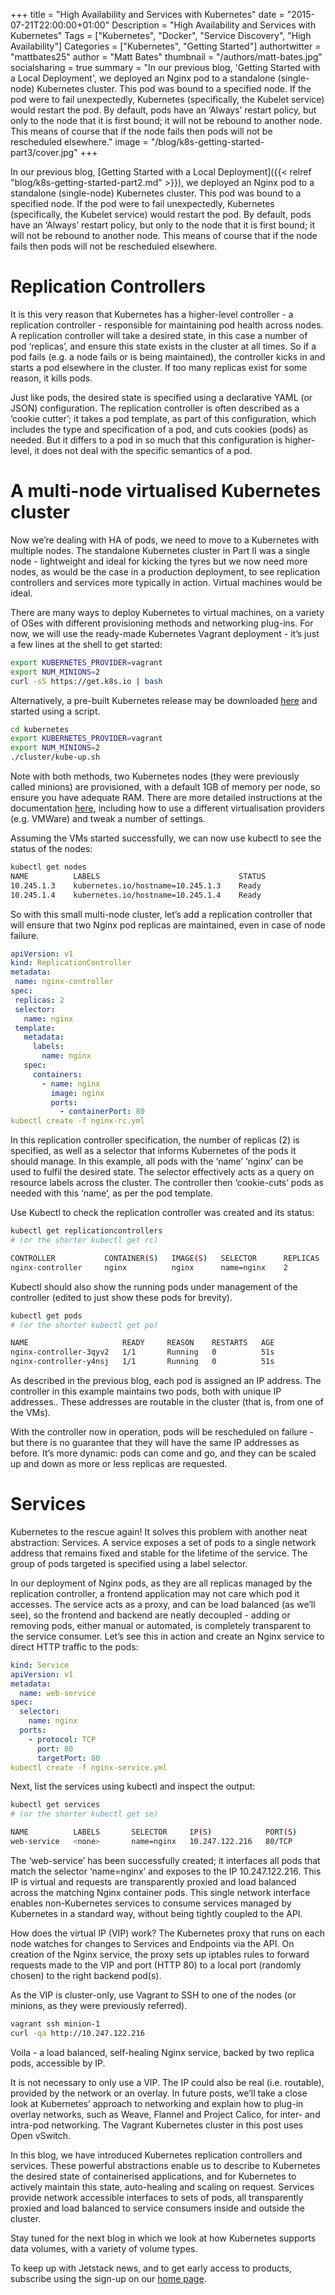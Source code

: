 +++
title = "High Availability and Services with Kubernetes"
date = "2015-07-21T22:00:00+01:00"
Description = "High Availability and Services with Kubernetes"
Tags = ["Kubernetes", "Docker", "Service Discovery", "High Availability"]
Categories = ["Kubernetes", "Getting Started"]
authortwitter = "mattbates25"
author = "Matt Bates"
thumbnail = "/authors/matt-bates.jpg"
socialsharing = true
summary = "In our previous blog, 'Getting Started with a Local Deployment', we deployed an Nginx pod to a standalone (single-node) Kubernetes cluster. This pod was bound to a specified node. If the pod were to fail unexpectedly, Kubernetes (specifically, the Kubelet service) would restart the pod. By default, pods have an ‘Always’ restart policy, but only to the node that it is first bound; it will not be rebound to another node. This means of course that if the node fails then pods will not be rescheduled elsewhere."
image = "/blog/k8s-getting-started-part3/cover.jpg"
+++

In our previous blog, [Getting Started with a Local Deployment]({{< relref "blog/k8s-getting-started-part2.md" >}}), we deployed an Nginx pod to a standalone (single-node) Kubernetes cluster. This pod was bound to a specified node. If the pod were to fail unexpectedly, Kubernetes (specifically, the Kubelet service) would restart the pod. By default, pods have an ‘Always’ restart policy, but only to the node that it is first bound; it will not be rebound to another node. This means of course that if the node fails then pods will not be rescheduled elsewhere.

<!--more-->

# Replication Controllers

It is this very reason that Kubernetes has a higher-level controller - a replication controller - responsible for maintaining pod health across nodes. A replication controller will take a desired state, in this case a number of pod ‘replicas’, and ensure this state exists in the cluster at all times. So if a pod fails (e.g. a node fails or is being maintained), the controller kicks in and starts a pod elsewhere in the cluster. If too many replicas exist for some reason, it kills pods.

Just like pods, the desired state is specified using a declarative YAML (or JSON) configuration. The replication controller is often described as a ‘cookie cutter’; it takes a pod template, as part of this configuration, which includes the type and specification of a pod, and cuts cookies (pods) as needed. But it differs to a pod in so much that this configuration is higher-level, it does not deal with the specific semantics of a pod.

# A multi-node virtualised Kubernetes cluster

Now we’re dealing with HA of pods, we need to move to a Kubernetes with multiple nodes. The standalone Kubernetes cluster in Part II was a single node - lightweight and ideal for kicking the tyres but we now need more nodes, as would be the case in a production deployment, to see replication controllers and services more typically in action. Virtual machines would be ideal.

There are many ways to deploy Kubernetes to virtual machines, on a variety of OSes with different provisioning methods and networking plug-ins. For now, we will use the ready-made Kubernetes Vagrant deployment - it’s just a few lines at the shell to get started:

~~~ bash
export KUBERNETES_PROVIDER=vagrant
export NUM_MINIONS=2
curl -sS https://get.k8s.io | bash
~~~

Alternatively, a pre-built Kubernetes release may be downloaded [here](https://github.com/kubernetes/kubernetes/releases) and started using a script.

~~~ bash
cd kubernetes
export KUBERNETES_PROVIDER=vagrant
export NUM_MINIONS=2
./cluster/kube-up.sh
~~~

Note with both methods, two Kubernetes nodes (they were previously called minions) are provisioned, with a default 1GB of memory per node, so ensure you have adequate RAM. There are more detailed instructions at the documentation [here](https://github.com/kubernetes/kubernetes/blob/release-1.0/docs/getting-started-guides/vagrant.md), including how to use a different virtualisation providers (e.g. VMWare) and tweak a number of settings.

Assuming the VMs started successfully, we can now use kubectl to see the status of the nodes:

~~~ bash
kubectl get nodes
NAME          LABELS                               STATUS
10.245.1.3    kubernetes.io/hostname=10.245.1.3    Ready
10.245.1.4    kubernetes.io/hostname=10.245.1.4    Ready
~~~

So with this small multi-node cluster, let’s add a replication controller that will ensure that two Nginx pod replicas are maintained, even in case of node failure.

~~~ yaml
apiVersion: v1
kind: ReplicationController
metadata:
 name: nginx-controller
spec:
 replicas: 2
 selector:
   name: nginx
 template:
   metadata:
     labels:
       name: nginx
   spec:
     containers:
       - name: nginx
         image: nginx
         ports:
           - containerPort: 80
kubectl create -f nginx-rc.yml
~~~

In this replication controller specification, the number of replicas (2) is specified, as well as a selector that informs Kubernetes of the pods it should manage. In this example, all pods with the ‘name’ ‘nginx’ can be used to fulfil the desired state. The selector effectively acts as a query on resource labels across the cluster. The controller then ‘cookie-cuts’ pods as needed with this ‘name’, as per the pod template.

Use Kubectl to check the replication controller was created and its status:

~~~ bash
kubectl get replicationcontrollers
# (or the shorter kubectl get rc)

CONTROLLER           CONTAINER(S)   IMAGE(S)   SELECTOR      REPLICAS
nginx-controller     nginx          nginx      name=nginx    2
~~~

Kubectl should also show the running pods under management of the controller (edited to just show these pods for brevity).

~~~ bash
kubectl get pods
# (or the shorter kubectl get po)

NAME                     READY     REASON    RESTARTS   AGE
nginx-controller-3qyv2   1/1       Running   0          51s
nginx-controller-y4nsj   1/1       Running   0          51s
~~~

As described in the previous blog, each pod is assigned an IP address. The controller in this example maintains two pods, both with unique IP addresses.. These addresses are routable in the cluster (that is, from one of the VMs).

With the controller now in operation, pods will be rescheduled on failure - but there is no guarantee that they will have the same IP addresses as before. It’s more dynamic: pods can come and go, and they can be scaled up and down as more or less replicas are requested.

# Services

Kubernetes to the rescue again! It solves this problem with another neat abstraction: Services. A service exposes a set of pods to a single network address that remains fixed and stable for the lifetime of the service. The group of pods targeted is specified using a label selector.

In our deployment of Nginx pods, as they are all replicas managed by the replication controller, a frontend application may not care which pod it accesses. The service acts as a proxy, and can be load balanced (as we’ll see), so the frontend and backend are neatly decoupled - adding or removing pods, either manual or automated, is completely transparent to the service consumer. Let’s see this in action and create an Nginx service to direct HTTP traffic to the pods:

~~~ yaml
kind: Service
apiVersion: v1
metadata:
  name: web-service
spec:
  selector:
    name: nginx
  ports:
    - protocol: TCP
      port: 80
      targetPort: 80
kubectl create -f nginx-service.yml
~~~

Next, list the services using kubectl and inspect the output:

~~~ bash
kubectl get services
# (or the shorter kubectl get se)

NAME          LABELS       SELECTOR     IP(S)            PORT(S)
web-service   <none>       name=nginx   10.247.122.216   80/TCP
~~~

The ‘web-service’ has been successfully created; it interfaces all pods that match the selector ‘name=nginx’ and exposes to the IP 10.247.122.216. This IP is virtual and requests are transparently proxied and load balanced across the matching Nginx container pods. This single network interface enables non-Kubernetes services to consume services managed by Kubernetes in a standard way, without being tightly coupled to the API.

How does the virtual IP (VIP) work? The Kubernetes proxy that runs on each node watches for changes to Services and Endpoints via the API. On creation of the Nginx service, the proxy sets up iptables rules to forward requests made to the VIP and port (HTTP 80) to a local port (randomly chosen) to the right backend pod(s).

As the VIP is cluster-only, use Vagrant to SSH to one of the nodes (or minions, as they were previously referred).

~~~ bash
vagrant ssh minion-1
curl -qa http://10.247.122.216
~~~

Voila - a load balanced, self-healing Nginx service, backed by two replica pods, accessible by IP.

It is not necessary to only use a VIP. The IP could also be real (i.e. routable), provided by the network or an overlay. In future posts, we’ll take a close look at Kubernetes’ approach to networking and explain how to plug-in overlay networks, such as Weave, Flannel and Project Calico, for inter- and intra-pod networking. The Vagrant Kubernetes cluster in this post uses Open vSwitch.


In this blog, we have introduced Kubernetes replication controllers and services. These powerful abstractions enable us to describe to Kubernetes the desired state of containerised applications, and for Kubernetes to actively maintain this state, auto-healing and scaling on request. Services provide network accessible interfaces to sets of pods, all transparently proxied and load balanced to service consumers inside and outside the cluster.

Stay tuned for the next blog in which we look at how Kubernetes supports data volumes, with a variety of volume types.

To keep up with Jetstack news, and to get early access to products, subscribe using the sign-up on our [home page](http://www.jetstack.io/#home-section).

